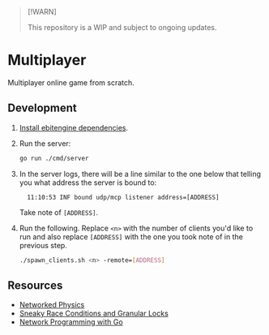 > [!WARN]
>
> This repository is a WIP and subject to ongoing updates.

# Multiplayer

Multiplayer online game from scratch.

## Development

1. [Install ebitengine dependencies][ebitengine_install].

2. Run the server:

   ```bash
   go run ./cmd/server
   ```

3. In the server logs, there will be a line similar to the one below that
   telling you what address the server is bound to:

   ```
	 11:10:53 INF bound udp/mcp listener address=[ADDRESS]
	 ```

	 Take note of `[ADDRESS]`.

3. Run the following. Replace `<n>` with the number of clients you'd like to
   run and also replace `[ADDRESS]` with the one you took note of in the
   previous step.

   ```bash
   ./spawn_clients.sh <n> -remote=[ADDRESS]
   ```

[ebitengine_install]: https://ebitengine.org/en/documents/install

## Resources

- [Networked Physics](https://gafferongames.com/categories/networked-physics)
- [Sneaky Race Conditions and Granular Locks](https://blogtitle.github.io/sneaky-race-conditions-and-granular-locks)
- [Network Programming with Go](https://www.amazon.com/Network-Programming-Go-Adam-Woodbeck/dp/1718500882)
